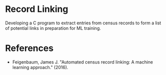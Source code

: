 # Record Linking

Developing a C program to extract entries from census records to form
a list of potential links in preparation for ML training.

# References
* Feigenbaum, James J. "Automated census record linking: A machine learning approach." (2016).
